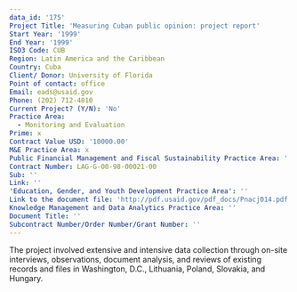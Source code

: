 ```yaml
---
data_id: '175'
Project Title: 'Measuring Cuban public opinion: project report'
Start Year: '1999'
End Year: '1999'
ISO3 Code: CUB
Region: Latin America and the Caribbean
Country: Cuba
Client/ Donor: University of Florida
Point of contact: office
Email: eads@usaid.gov
Phone: (202) 712-4810
Current Project? (Y/N): 'No'
Practice Area:
  - Monitoring and Evaluation
Prime: x
Contract Value USD: '10000.00'
M&E Practice Area: x
Public Financial Management and Fiscal Sustainability Practice Area: ''
Contract Number: LAG-G-00-98-00021-00
Sub: ''
Link: ''
'Education, Gender, and Youth Development Practice Area': ''
Link to the document file: 'http://pdf.usaid.gov/pdf_docs/Pnacj014.pdf'
Knowledge Management and Data Analytics Practice Area: ''
Document Title: ''
Subcontract Number/Order Number/Grant Number: ''
---
```

The project involved extensive and intensive data collection through on-site interviews, observations, document analysis, and reviews of existing records and files in Washington, D.C., Lithuania, Poland, Slovakia, and Hungary.
